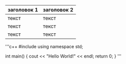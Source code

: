 | заголовок 1 | заголовок 2 |
|-------------|-------------|
| текст       | текст       |
| текст       | текст       |
| текст       | текст       |

'''c++
#include <iostream>
using namespace std;

int main() {
    cout << "Hello World!" << endl;
    return 0;
}
'''
